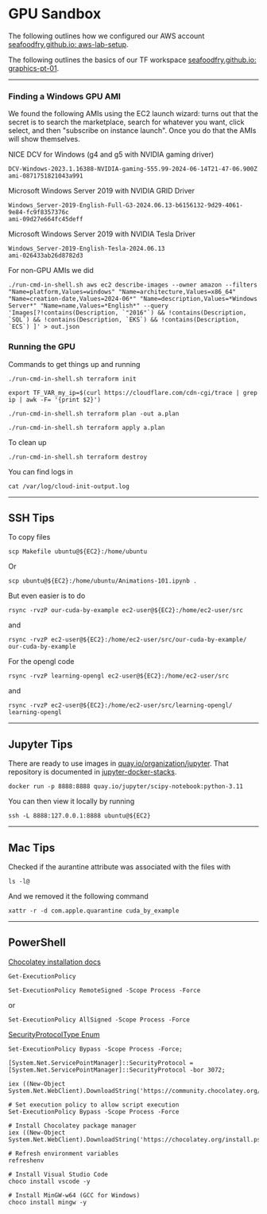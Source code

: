 # GPU Sandbox

The following outlines how we configured our AWS account
[seafoodfry.github.io: aws-lab-setup](https://seafoodfry.github.io//aws/lab/2024/05/27/aws-lab-setup/).

The following outlines the basics of our TF workspace
[seafoodfry.github.io: graphics-pt-01](https://seafoodfry.github.io//aws/lab/gpu/graphics/2024/06/21/graphics-pt-01/).


---

### Finding a Windows GPU AMI

We found the following AMIs using the EC2 launch wizard: turns out that the secret is to search the marketplace, search for whatever you want, click select, and then "subscribe on instance launch".
Once you do that the AMIs will show themselves.

NICE DCV for Windows (g4 and g5 with NVIDIA gaming driver)
```
DCV-Windows-2023.1.16388-NVIDIA-gaming-555.99-2024-06-14T21-47-06.900Z
ami-0871751821043a991
```


Microsoft Windows Server 2019 with NVIDIA GRID Driver
```
Windows_Server-2019-English-Full-G3-2024.06.13-b6156132-9d29-4061-9e84-fc9f8357376c
ami-09d27e664fc45deff
```


Microsoft Windows Server 2019 with NVIDIA Tesla Driver
```
Windows_Server-2019-English-Tesla-2024.06.13
ami-026433ab26d8782d3
```


For non-GPU AMIs we did

```
./run-cmd-in-shell.sh aws ec2 describe-images --owner amazon --filters "Name=platform,Values=windows" "Name=architecture,Values=x86_64" "Name=creation-date,Values=2024-06*" "Name=description,Values=*Windows Server*" "Name=name,Values=*English*" --query 'Images[?!contains(Description, `"2016"`) && !contains(Description, `SQL`) && !contains(Description, `EKS`) && !contains(Description, `ECS`) ]' > out.json
```


### Running the GPU


Commands to get things up and running
```
./run-cmd-in-shell.sh terraform init

export TF_VAR_my_ip=$(curl https://cloudflare.com/cdn-cgi/trace | grep ip | awk -F= '{print $2}')

./run-cmd-in-shell.sh terraform plan -out a.plan

./run-cmd-in-shell.sh terraform apply a.plan
```

To clean up
```
./run-cmd-in-shell.sh terraform destroy
```

You can find logs in
```
cat /var/log/cloud-init-output.log
```

---

## SSH Tips

To copy files
```
scp Makefile ubuntu@${EC2}:/home/ubuntu
```

Or
```
scp ubuntu@${EC2}:/home/ubuntu/Animations-101.ipynb .
```


But even easier is to do
```
rsync -rvzP our-cuda-by-example ec2-user@${EC2}:/home/ec2-user/src
```
and
```
rsync -rvzP ec2-user@${EC2}:/home/ec2-user/src/our-cuda-by-example/ our-cuda-by-example
```

For the opengl code

```
rsync -rvzP learning-opengl ec2-user@${EC2}:/home/ec2-user/src
```
and
```
rsync -rvzP ec2-user@${EC2}:/home/ec2-user/src/learning-opengl/ learning-opengl
```

---

## Jupyter Tips

There are ready to use images in
[quay.io/organization/jupyter](https://quay.io/organization/jupyter).
That repository is documented in
[jupyter-docker-stacks](https://jupyter-docker-stacks.readthedocs.io/en/latest/).

```
docker run -p 8888:8888 quay.io/jupyter/scipy-notebook:python-3.11
```

You can then view it locally by running
```
ssh -L 8888:127.0.0.1:8888 ubuntu@${EC2}
```


---

## Mac Tips

Checked if the aurantine attribute was associated with the files with
```
ls -l@
```

And we removed it the following command
```
xattr -r -d com.apple.quarantine cuda_by_example
```



---

## PowerShell

[Chocolatey installation docs](https://chocolatey.org/install)

```
Get-ExecutionPolicy
```


```
Set-ExecutionPolicy RemoteSigned -Scope Process -Force
```
or
```
Set-ExecutionPolicy AllSigned -Scope Process -Force
```

[SecurityProtocolType Enum](https://learn.microsoft.com/en-us/dotnet/api/system.net.securityprotocoltype?view=net-8.0)

```
Set-ExecutionPolicy Bypass -Scope Process -Force;

[System.Net.ServicePointManager]::SecurityProtocol = [System.Net.ServicePointManager]::SecurityProtocol -bor 3072;

iex ((New-Object System.Net.WebClient).DownloadString('https://community.chocolatey.org/install.ps1'))
```




```
# Set execution policy to allow script execution
Set-ExecutionPolicy Bypass -Scope Process -Force

# Install Chocolatey package manager
iex ((New-Object System.Net.WebClient).DownloadString('https://chocolatey.org/install.ps1'))

# Refresh environment variables
refreshenv

# Install Visual Studio Code
choco install vscode -y

# Install MinGW-w64 (GCC for Windows)
choco install mingw -y

```